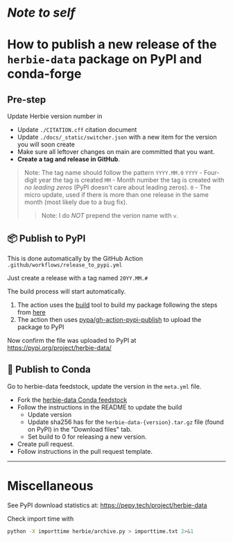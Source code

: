 # _Note to self_
# How to publish a new release of the `herbie-data` package on PyPI and conda-forge

## Pre-step

Update Herbie version number in

- Update `./CITATION.cff` citation document
- Update `./docs/_static/switcher.json` with a new item for the version you will soon create
- Make sure all leftover changes on main are committed that you want. 
- **Create a tag and release in GitHub**. 

> Note: The tag name should follow the pattern `YYYY.MM.0`
> `YYYY` - Four-digit year the tag is created
> `MM` - Month number the tag is created with _no leading zeros_ (PyPI doesn't care about leading zeros).
> `0` - The micro update, used if there is more than one release in the same month (most likely due to a bug fix). 
>> Note: I do _NOT_ prepend the verion name with `v`.

## 📦 Publish to PyPI

This is done automatically by the GitHub Action `.github/workflows/release_to_pypi.yml`

Just create a release with a tag named `20YY.MM.#`

The build process will start automatically.

1. The action uses the [build](https://github.com/pypa/build) tool to build my package following the steps from [here](https://towardsdatascience.com/how-to-package-your-python-code-df5a7739ab2e)
1. The action then uses [pypa/gh-action-pypi-publish](https://github.com/pypa/gh-action-pypi-publish#specifying-a-different-username) to upload the package to PyPI


Now confirm the file was uploaded to PyPI at <https://pypi.org/project/herbie-data/>

## 🐍 Publish to Conda

Go to herbie-data feedstock, update the version in the `meta.yml` file.

- Fork the [herbie-data Conda feedstock](https://github.com/conda-forge/herbie-data-feedstock/pull/1/checks?check_run_id=11936300099)
- Follow the instructions in the README to update the build
    - Update version
    - Update sha256 has for the `herbie-data-{version}.tar.gz` file (found on PyPI) in the "Download files" tab.
    - Set build to 0 for releasing a new version.
- Create pull request.
- Follow instructions in the pull request template.

---

# Miscellaneous

See PyPI download statistics at: https://pepy.tech/project/herbie-data

Check import time with

```bash
python -X importtime herbie/archive.py > importtime.txt 2>&1
```
